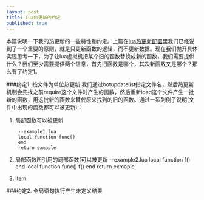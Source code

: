 ```yaml
---
layout: post
title: Lua热更新的约定
published: true
---
```



本篇说明一下我的热更新的一些特性和约定。上篇在[lua热更新配置](http://asqbtcupid.github.io/hotupdte-implement/)里我们已经说到了一个重要的原则，就是只更新函数的逻辑，而不更新数据。现在我们抛开具体实现思考一下，为了让lua虚拟机把某个旧的函数替换成新的函数，我们需要提供什么？我们至少需要提供两个信息，首先旧函数是哪个，其次新函数又是哪个？那么有了约定1。

###约定1. 按文件为单位热更新
我们通过hotupdatelist指定文件名，然后热更新机制会先找之前require这个文件时产生的函数，然后重新load这个文件产生一批新的函数，用这批新的函数来替代原来找到的旧的函数。通过一系列例子说明(文件中出现的函数都可以被更新)：

1. 局部函数可以被更新

		--example1.lua	
    	local function func()
    	end
    	return exmaple	
        
2. 局部函数所引用的局部函数f可以被更新
	--example2.lua
    local function f()
    end
    local function func()
    	f()
    end
    return exmaple
3. item


	


###约定2. 全局语句执行产生未定义结果




 

